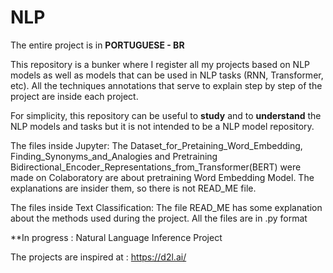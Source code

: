 # NLP

The entire project is in **PORTUGUESE - BR**

This repository is a bunker where I register all my projects based on NLP models as well as models that can be used in NLP tasks (RNN, Transformer, etc).
All the techniques annotations that serve to explain step by step of the project are inside each project.

For simplicity, this repository can be useful to **study** and to **understand** the NLP models and tasks but it is not intended to be a NLP model repository.

The files inside Jupyter: The Dataset_for_Pretaining_Word_Embedding, Finding_Synonyms_and_Analogies and Pretraining Bidirectional_Encoder_Representations_from_Transformer(BERT) were made on Colaboratory are about pretraining Word Embedding Model. The explanations are insider them, so there is not READ_ME file.

The files inside Text Classification: The file READ_ME has some explanation about the methods used during the project. All the files are in .py format

**In progress : Natural Language Inference Project

The projects are inspired at : 
https://d2l.ai/
